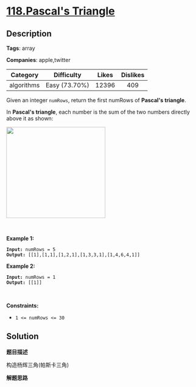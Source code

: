 # [118.Pascal's Triangle](https://leetcode.com/problems/pascals-triangle/description/)

## Description

**Tags**: array

**Companies**: apple,twitter

| Category | Difficulty | Likes | Dislikes |
| :------: | :--------: | :---: | :------: |
| algorithms | Easy (73.70%) | 12396 | 409 |

<p>Given an integer <code>numRows</code>, return the first numRows of <strong>Pascal&#39;s triangle</strong>.</p>
<p>In <strong>Pascal&#39;s triangle</strong>, each number is the sum of the two numbers directly above it as shown:</p>
<img alt="" src="https://upload.wikimedia.org/wikipedia/commons/0/0d/PascalTriangleAnimated2.gif" style="height:240px; width:260px" />
<p>&nbsp;</p>
<p><strong class="example">Example 1:</strong></p>
<pre><code><strong>Input:</strong> numRows = 5
<strong>Output:</strong> [[1],[1,1],[1,2,1],[1,3,3,1],[1,4,6,4,1]]</code></pre><p><strong class="example">Example 2:</strong></p>
<pre><code><strong>Input:</strong> numRows = 1
<strong>Output:</strong> [[1]]</code></pre>
<p>&nbsp;</p>
<p><strong>Constraints:</strong></p>
<ul>
  <li><code>1 &lt;= numRows &lt;= 30</code></li>
</ul>

## Solution

**题目描述**

构造杨辉三角(帕斯卡三角)

**解题思路**


